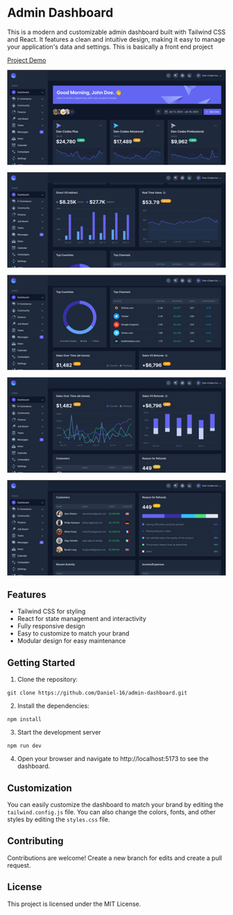 # Admin Dashboard

This is a modern and customizable admin dashboard built with Tailwind CSS and React. It features a clean and intuitive design, making it easy to manage your application's data and settings. This is basically a front end project

[Project Demo](https://dan-codes-admin-dashboard.vercel.app/)

![Admin Dashboard](/src/images/screenshot.png)

![Admin Dashboard](/src/images/screenshot2.png)

![Admin Dashboard](/src/images/screenshot3.png)

![Admin Dashboard](/src/images/screenshot4.png)

![Admin Dashboard](/src/images/screenshot5.png)

## Features

- Tailwind CSS for styling
- React for state management and interactivity
- Fully responsive design
- Easy to customize to match your brand
- Modular design for easy maintenance

## Getting Started

1. Clone the repository:

```
git clone https://github.com/Daniel-16/admin-dashboard.git
```

2. Install the dependencies:

```
npm install
```

3. Start the development server

```
npm run dev
```

4. Open your browser and navigate to http://localhost:5173 to see the dashboard.

## Customization

You can easily customize the dashboard to match your brand by editing the `tailwind.config.js` file. You can also change the colors, fonts, and other styles by editing the `styles.css` file.

## Contributing

Contributions are welcome! Create a new branch for edits and create a pull request.

## License

This project is licensed under the MIT License.
